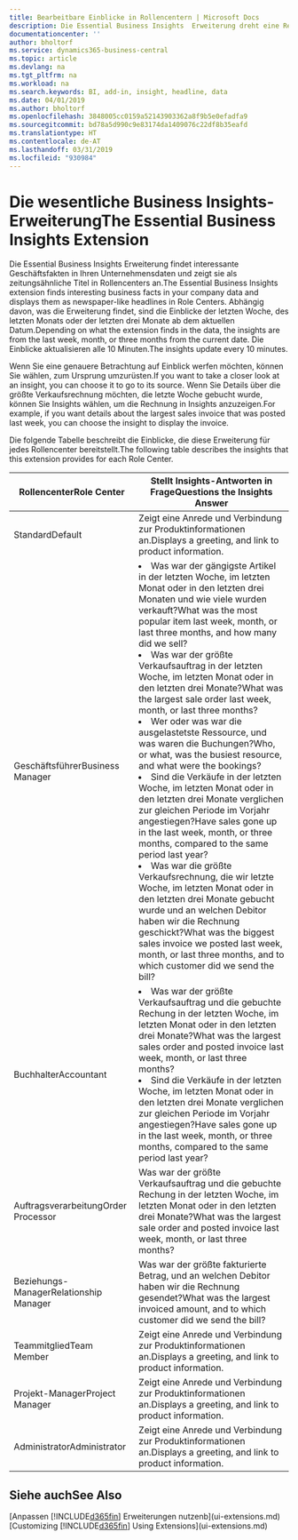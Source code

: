 ```yaml
---
title: Bearbeitbare Einblicke in Rollencentern | Microsoft Docs
description: Die Essential Business Insights  Erweiterung dreht eine Reihe von Geschäftseinblicke in Rollencentern.
documentationcenter: ''
author: bholtorf
ms.service: dynamics365-business-central
ms.topic: article
ms.devlang: na
ms.tgt_pltfrm: na
ms.workload: na
ms.search.keywords: BI, add-in, insight, headline, data
ms.date: 04/01/2019
ms.author: bholtorf
ms.openlocfilehash: 3848005cc0159a52143903362a8f9b5e0efadfa9
ms.sourcegitcommit: bd78a5d990c9e83174da1409076c22df8b35eafd
ms.translationtype: HT
ms.contentlocale: de-AT
ms.lasthandoff: 03/31/2019
ms.locfileid: "930984"
---
```

# <a name="the-essential-business-insights-extension"></a><span data-ttu-id="d45f3-103">Die wesentliche Business Insights-Erweiterung</span><span class="sxs-lookup"><span data-stu-id="d45f3-103">The Essential Business Insights Extension</span></span>
<span data-ttu-id="d45f3-104">Die Essential Business Insights Erweiterung findet interessante Geschäftsfakten in Ihren Unternehmensdaten und zeigt sie als zeitungsähnliche Titel in Rollencenters an.</span><span class="sxs-lookup"><span data-stu-id="d45f3-104">The Essential Business Insights extension finds interesting business facts in your company data and displays them as newspaper-like headlines in Role Centers.</span></span> <span data-ttu-id="d45f3-105">Abhängig davon, was die Erweiterung findet, sind die Einblicke der letzten Woche, des letzten Monats oder der letzten drei Monate ab dem aktuellen Datum.</span><span class="sxs-lookup"><span data-stu-id="d45f3-105">Depending on what the extension finds in the data, the insights are from the last week, month, or three months from the current date.</span></span> <span data-ttu-id="d45f3-106">Die Einblicke aktualisieren alle 10 Minuten.</span><span class="sxs-lookup"><span data-stu-id="d45f3-106">The insights update every 10 minutes.</span></span>  

<span data-ttu-id="d45f3-107">Wenn Sie eine genauere Betrachtung auf Einblick werfen möchten, können Sie wählen, zum Ursprung  umzurüsten.</span><span class="sxs-lookup"><span data-stu-id="d45f3-107">If you want to take a closer look at an insight, you can choose it to go to its source.</span></span> <span data-ttu-id="d45f3-108">Wenn Sie Details über die größte Verkaufsrechnung möchten, die letzte Woche gebucht wurde, können Sie Insights wählen, um die Rechnung in Insights anzuzeigen.</span><span class="sxs-lookup"><span data-stu-id="d45f3-108">For example, if you want details about the largest sales invoice that was posted last week, you can choose the insight to display the invoice.</span></span>

<span data-ttu-id="d45f3-109">Die folgende Tabelle beschreibt die Einblicke, die diese Erweiterung für jedes Rollencenter bereitstellt.</span><span class="sxs-lookup"><span data-stu-id="d45f3-109">The following table describes the insights that this extension provides for each Role Center.</span></span>

|<span data-ttu-id="d45f3-110">Rollencenter</span><span class="sxs-lookup"><span data-stu-id="d45f3-110">Role Center</span></span>|<span data-ttu-id="d45f3-111">Stellt Insights-Antworten in Frage</span><span class="sxs-lookup"><span data-stu-id="d45f3-111">Questions the Insights Answer</span></span>|
|----|-----|
|<span data-ttu-id="d45f3-112">Standard</span><span class="sxs-lookup"><span data-stu-id="d45f3-112">Default</span></span>|<span data-ttu-id="d45f3-113">Zeigt eine Anrede und Verbindung zur Produktinformationen an.</span><span class="sxs-lookup"><span data-stu-id="d45f3-113">Displays a greeting, and link to product information.</span></span>|
|<span data-ttu-id="d45f3-114">Geschäftsführer</span><span class="sxs-lookup"><span data-stu-id="d45f3-114">Business Manager</span></span>|<li> <span data-ttu-id="d45f3-115">Was war der gängigste Artikel in der letzten Woche, im letzten Monat oder in den letzten drei Monaten und wie viele wurden verkauft?</span><span class="sxs-lookup"><span data-stu-id="d45f3-115">What was the most popular item last week, month, or last three months, and how many did we sell?</span></span><br><li> <span data-ttu-id="d45f3-116">Was war der größte Verkaufsauftrag in der letzten Woche, im letzten Monat oder in den letzten drei Monate?</span><span class="sxs-lookup"><span data-stu-id="d45f3-116">What was the largest sale order last week, month, or last three months?</span></span><br><li> <span data-ttu-id="d45f3-117">Wer oder was war die ausgelastetste Ressource, und was waren die Buchungen?</span><span class="sxs-lookup"><span data-stu-id="d45f3-117">Who, or what, was the busiest resource, and what were the bookings?</span></span><br><li> <span data-ttu-id="d45f3-118">Sind die Verkäufe in der letzten Woche, im letzten Monat oder in den letzten drei Monate verglichen zur gleichen Periode im Vorjahr angestiegen?</span><span class="sxs-lookup"><span data-stu-id="d45f3-118">Have sales gone up in the last week, month, or three months, compared to the same period last year?</span></span><br><li> <span data-ttu-id="d45f3-119">Was war die größte Verkaufsrechnung, die wir letzte Woche, im letzten Monat oder in den letzten drei Monate gebucht wurde und an welchen Debitor haben wir die Rechnung geschickt?</span><span class="sxs-lookup"><span data-stu-id="d45f3-119">What was the biggest sales invoice we posted last week, month, or last three months, and to which customer did we send the bill?</span></span></li> |
|<span data-ttu-id="d45f3-120">Buchhalter</span><span class="sxs-lookup"><span data-stu-id="d45f3-120">Accountant</span></span>|<li> <span data-ttu-id="d45f3-121">Was war der größte Verkaufsauftrag und die gebuchte Rechung in der letzten Woche, im letzten Monat oder in den letzten drei Monate?</span><span class="sxs-lookup"><span data-stu-id="d45f3-121">What was the largest sales order and posted invoice last week, month, or last three months?</span></span><br><li> <span data-ttu-id="d45f3-122">Sind die Verkäufe in der letzten Woche, im letzten Monat oder in den letzten drei Monate verglichen zur gleichen Periode im Vorjahr angestiegen?</span><span class="sxs-lookup"><span data-stu-id="d45f3-122">Have sales gone up in the last week, month, or three months, compared to the same period last year?</span></span> |
|<span data-ttu-id="d45f3-123">Auftragsverarbeitung</span><span class="sxs-lookup"><span data-stu-id="d45f3-123">Order Processor</span></span>| <span data-ttu-id="d45f3-124">Was war der größte Verkaufsauftrag und die gebuchte Rechung in der letzten Woche, im letzten Monat oder in den letzten drei Monate?</span><span class="sxs-lookup"><span data-stu-id="d45f3-124">What was the largest sale order and posted invoice last week, month, or last three months?</span></span>|
|<span data-ttu-id="d45f3-125">Beziehungs-Manager</span><span class="sxs-lookup"><span data-stu-id="d45f3-125">Relationship Manager</span></span>| <span data-ttu-id="d45f3-126">Was war der größte fakturierte Betrag, und an welchen Debitor haben wir die Rechnung gesendet?</span><span class="sxs-lookup"><span data-stu-id="d45f3-126">What was the largest invoiced amount, and to which customer did we send the bill?</span></span>|
|<span data-ttu-id="d45f3-127">Teammitglied</span><span class="sxs-lookup"><span data-stu-id="d45f3-127">Team Member</span></span>| <span data-ttu-id="d45f3-128">Zeigt eine Anrede und Verbindung zur Produktinformationen an.</span><span class="sxs-lookup"><span data-stu-id="d45f3-128">Displays a greeting, and link to product information.</span></span>|
|<span data-ttu-id="d45f3-129">Projekt-Manager</span><span class="sxs-lookup"><span data-stu-id="d45f3-129">Project Manager</span></span>| <span data-ttu-id="d45f3-130">Zeigt eine Anrede und Verbindung zur Produktinformationen an.</span><span class="sxs-lookup"><span data-stu-id="d45f3-130">Displays a greeting, and link to product information.</span></span>|
|<span data-ttu-id="d45f3-131">Administrator</span><span class="sxs-lookup"><span data-stu-id="d45f3-131">Administrator</span></span>| <span data-ttu-id="d45f3-132">Zeigt eine Anrede und Verbindung zur Produktinformationen an.</span><span class="sxs-lookup"><span data-stu-id="d45f3-132">Displays a greeting, and link to product information.</span></span>|

## <a name="see-also"></a><span data-ttu-id="d45f3-133">Siehe auch</span><span class="sxs-lookup"><span data-stu-id="d45f3-133">See Also</span></span>
<span data-ttu-id="d45f3-134">[Anpassen [!INCLUDE[d365fin](includes/d365fin_md.md)] Erweiterungen nutzenb](ui-extensions.md)</span><span class="sxs-lookup"><span data-stu-id="d45f3-134">[Customizing [!INCLUDE[d365fin](includes/d365fin_md.md)] Using Extensions](ui-extensions.md)</span></span>

